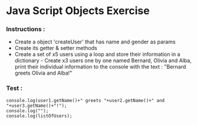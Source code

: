 # Java Script Objects Exercise

### Instructions :
  - Create a object 'createUser' that has name and gender as params 
  - Create its getter & setter methods
  - Create a set of x5 users using a loop and store their information in a dictionary
                - Create x3 users one by one named Bernard, Olivia and Alba, print their individual information to the console with the text : "Bernard greets Olivia and Alba!"

### Test :
  ```javascript:
  console.log(user1.getName()+" greets "+user2.getName()+" and "+user3.getName()+"!");
  console.log("");
  console.log(listOfUsers);
  ```